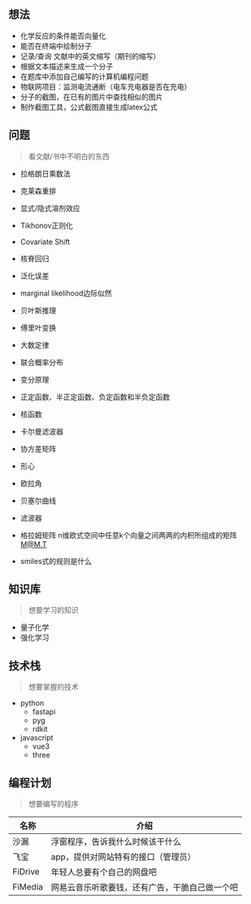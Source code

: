 ## 想法
- 化学反应的条件能否向量化
- 能否在终端中绘制分子
- 记录/查询 文献中的英文缩写（期刊的缩写）
- 根据文本描述来生成一个分子
- 在题库中添加自己编写的计算机编程问题
- 物联网项目：监测电流通断（电车充电器是否在充电）
- 分子的截图，在已有的图片中查找相似的图片
- 制作截图工具，公式截图直接生成latex公式

## 问题
> 看文献/书中不明白的东西

- 拉格朗日乘数法
- 克莱森重排
- 显式/隐式溶剂效应

- Tikhonov正则化
- Covariate Shift
- 核脊回归
- 泛化误差
- marginal likelihood边际似然
- 贝叶斯推理
- 傅里叶变换
- 大数定律
- 联合概率分布
- 变分原理
- 正定函数、半正定函数、负定函数和半负定函数
- 核函数
- 卡尔曼滤波器
- 协方差矩阵
- 形心


- 欧拉角
- 贝塞尔曲线
- 滤波器
- 格拉姆矩阵 n维欧式空间中任意k个向量之间两两的内积所组成的矩阵 M@M.T
- smiles式的规则是什么

## 知识库
> 想要学习的知识
- 量子化学
- 强化学习

## 技术栈
> 想要掌握的技术
- python
    - fastapi
    - pyg
    - rdkit
- javascript
    - vue3
    - three


## 编程计划
> 想要编写的程序

|名称|介绍|
|---|---|
|沙漏|浮窗程序，告诉我什么时候该干什么|
|飞宝|app，提供对网站特有的接口（管理员）|
|FiDrive|年轻人总要有个自己的网盘吧|
|FiMedia|网易云音乐听歌要钱，还有广告，干脆自己做一个吧|
